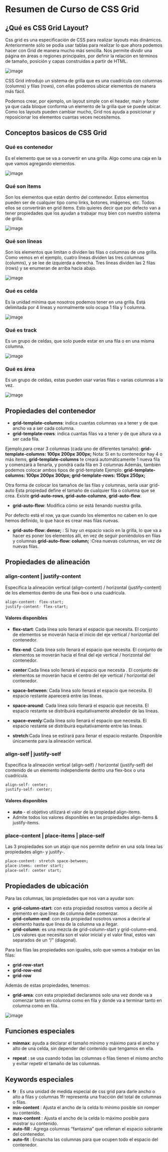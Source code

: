 # Resumen de Curso de CSS Grid

## ¿Qué es CSS Grid Layout?

Css grid es una especificación de CSS para realizar layouts más dinámicos. Anteriormente sólo se podía usar tablas para realizar lo que ahora podemos hacer con Grid de manera mucho más sencilla. Nos permite dividir una página en áreas o regiones principales, por definir la relación en términos de tamaño, posición y capas construidas a partir de HTML.

![image](https://static.platzi.com/media/user_upload/image%28266%29-b7f95173-f330-4552-ad94-a04a8418afe8.jpg "image")

CSS Grid introdujo un sistema de grilla que es una cuadrícula con columnas (columns) y filas (rows), con ellas podemos ubicar elementos de manera más fácil.

Podemos crear, por ejemplo, un layout simple con el header, main y footer ya que cada bloque conforma un elemento de la grilla que se puede ubicar. Como los layouts pueden cambiar mucho, Grid nos ayuda a posicionar y reposicionar los elementos cuantas veces necesitemos.

## Conceptos basicos de CSS Grid

### Qué es contenedor

Es el elemento que se va a convertir en una grilla. Algo como una caja en la que vamos agregando elementos.

![image](https://static.platzi.com/media/articlases/Images/image%28268%29.png "image")

### Qué son items

Son los elementos que están dentro del contenedor. Estos elementos pueden ser de cualquier tipo como links, botones, imágenes, etc. Todos ellos se convertirán en grid items. Esto quieres decir que por defecto van a tener propiedades que los ayudan a trabajar muy bien con nuestro sistema de grilla.

![image](https://static.platzi.com/media/articlases/Images/image%28269%29.png "image")

### Qué son líneas

Son los elementos que limitan o dividen las filas o columnas de una grilla. Como vemos en el ejemplo, cuatro líneas dividen las tres columnas (columns), y se lee de izquierda a derecha. Tres líneas dividen las 2 filas (rows) y se enumeran de arriba hacia abajo.

![image](https://static.platzi.com/media/articlases/Images/image%28270%29.png "image")

### Qué es celda

Es la unidad mínima que nosotros podemos tener en una grilla. Está delimitada por 4 líneas y normalmente solo ocupa 1 fila y 1 columna.

![image](https://static.platzi.com/media/articlases/Images/image%28271%29.png "image")

### Qué es track

Es un grupo de celdas, que solo puede estar en una fila o en una misma columna.

![image](https://static.platzi.com/media/articlases/Images/image%28272%29.png "image")

### Qué es área

Es un grupo de celdas, estas pueden usar varias filas o varias columnas a la vez.

![image](https://static.platzi.com/media/articlases/Images/image%28273%29.png "image")

## Propiedades del contenedor

- **grid-template-columns**: indica cuantas columnas va a tener y de que ancho va a ser cada columna.
- **grid-template-rows**: indica cuantas filas va a tener y de que altura va a ser cada fila.

Ejemplo,para crear 3 columnas (cada uno de diferentes tamaño): **grid-template-columns: 100px 200px 300px;** Nota: Si en tu contenedor hay 4 o más items, **grid-template-columns** te creará automáticamente 1 nueva fila y comenzará a llenarla, y pondrá cada fila en 3 columnas Además, también podemos colocar ambos tipos de grid-template Ejemplo: **grid-template-columns: 100px 200px 300px; grid-template-rows: 150px 250px;**

Otra forma de colocar los tamaños de las filas y columnas, sería usar grid-auto Esta propiedad define el tamaño de cualquier fila o columna que se crea. Existe **grid-auto-rows**, **grid-auto-columns**, **grid-auto-flow**.

- **grid-auto-flow**: Modifica cómo se está llenando nuestra grilla.

Por defecto está el row, ya que cuando los elementos no caben en lo que hemos definido, lo que hace es crear mas filas nuevas.

- **grid-auto-flow: dense;** : Si hay un espacio vacío en la grilla, lo que va a hacer es poner los elementos allí, en vez de seguir poniéndolos en filas y columnas **grid-auto-flow: column;** :Crea nuevas columnas, en vez de nuevas filas.

## Propiedades de alineación

### align-content | justify-content

Especifica la alineación vertical (align-content) / horizontal (justify-content) de los elementos dentro de una flex-box o una cuadrícula.

```css
align-content: flex-start;
justify-content: flex-start;
```

#### Valores disponibles

- **flex-start**: Cada línea solo llenará el espacio que necesita. El conjunto de elementos se moverán hacia el inicio del eje vertical / horizontal del contenedor.

- **flex-end**: Cada línea solo llenará el espacio que necesita. El conjunto de elementos se moverán hacia el final del eje vertical / horizontal del contenedor.

- **center**:Cada línea solo llenará el espacio que necesita . El conjunto de elementos se moverán hacia el centro del eje vertical / horizontal del contenedor.

- **space-between**: Cada línea solo llenará el espacio que necesita. El espacio restante aparecerá entre las líneas.

- **space-around**: Cada línea solo llenará el espacio que necesita. El espacio restante se distribuirá equitativamente alrededor de las líneas.

- **space-evenly**:Cada línea solo llenará el espacio que necesita. El espacio restante se distribuirá equitativamente entre las líneas.

- **stretch**:Cada línea se estirará para llenar el espacio restante. Disponible únicamente para la alineación vertical.

### align-self | justify-self

Especifica la alineación vertical (align-self) / horizontal (justify-self) del contenido de un elemento independiente dentro una flex-box o una cuadrícula.

```css
align-self: center;
justify-self: center;
```

#### Valores disponibles

- **auto** - el objetivo utilizará el valor de la propiedad align-items.
- Admite todos los valores disponibles en las propiedades align-items & justify-items.

### place-content | place-items | place-self

Las 3 propiedades son un atajo que nos permite definir en una sola linea las propiedades align- y justify-.

```css
place-content: stretch space-between;
place-items: center start;
place-self: center start;
```

## Propiedades de ubicación

Para las columnas, las propiedades que nos van a ayudar son:

- **grid-column-start**: con esta propiedad nosotros vamos a decirle al elemento en que línea de columna debe comenzar.
- **grid-column-end**: con esta propiedad nosotros vamos a decirle al elemento hasta que línea de la columna va a llegar.
- **grid-column**: es una mezcla de grid-column-start y grid-column-end. Los valores que necesita son el valor inicial y el valor final, estos van separados de un “/” (diagonal).

Para las filas las propiedades son iguales, solo que vamos a trabajar en las filas:

- **grid-row-start**
- **grid-row-end**
- **grid-row**

Además de estas propiedades, tenemos:

- **grid-area**: con esta propiedad declaramos solo una vez donde va a comenzar tanto en columna como en fila y donde va a terminar tanto en columna como en fila.

![image](https://static.platzi.com/media/articlases/Images/image%28290%29.png "image")

## Funciones especiales

- **minmax**: ayuda a declarar el tamaño mínimo y máximo para el ancho y alto de una celda, sin depender del contenido que tengamos en ella.

- **repeat** : se usa cuando todas las columnas o filas tienen el mismo ancho y evitar repetir el tamaño de las columnas.

## Keywords especiales

- **fr** : Es una unidad de medida especial de css grid para darle ancho o alto a filas y columnas 1fr representa una fracción del total de columnas o filas.
- **min-content** : Ajusta el ancho de la celda lo mínimo posible sin romper su contenido.
- **max-content** : Ajusta el ancho de la celda lo máximo posible para mostrar su contenido.
- **auto-fill** : Agrega columnas “fantasma” que rellenan el espacio sobrante del contenedor.
- **auto-fit** : Ensancha las columnas para que ocupen todo el espacio del contenedor.
